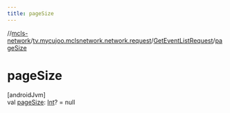 ```yaml
---
title: pageSize
---
```

//[mcls-network](../../../index.html)/[tv.mycujoo.mclsnetwork.network.request](../index.html)/[GetEventListRequest](index.html)/[pageSize](page-size.html)



# pageSize



[androidJvm]\
val [pageSize](page-size.html): [Int](https://kotlinlang.org/api/latest/jvm/stdlib/kotlin/-int/index.html)? = null




